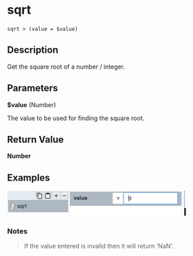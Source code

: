 # sqrt

	sqrt > (value = $value)

## Description

Get the square root of a number / integer.

## Parameters

**$value** (Number)

The value to be used for finding the square root.

## Return Value

**Number**

## Examples

![](sqrt.png?raw=true)

### Notes
> If the value entered is invalid then it will return 'NaN'.

